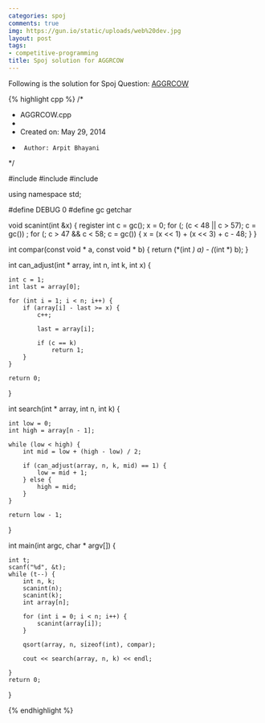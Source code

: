 ```yaml
---
categories: spoj
comments: true
img: https://gun.io/static/uploads/web%20dev.jpg
layout: post
tags:
- competitive-programming
title: Spoj solution for AGGRCOW
---
```


Following is the solution for Spoj Question: [AGGRCOW](http://www.spoj.com/problems/AGGRCOW/)

{% highlight cpp %}
/*
 * AGGRCOW.cpp
 *
 *  Created on: May 29, 2014
 *      Author: Arpit Bhayani
 */

#include <cstdio>
#include <cstdlib>
#include <iostream>

using namespace std;

#define DEBUG 0
#define gc getchar

void scanint(int &x) {
	register int c = gc();
	x = 0;
	for (; (c < 48 || c > 57); c = gc())
		;
	for (; c > 47 && c < 58; c = gc()) {
		x = (x << 1) + (x << 3) + c - 48;
	}
}

int compar(const void * a, const void * b) {
	return (*(int *) a) - (*(int *) b);
}

int can_adjust(int * array, int n, int k, int x) {

	int c = 1;
	int last = array[0];

	for (int i = 1; i < n; i++) {
		if (array[i] - last >= x) {
			c++;

			last = array[i];

			if (c == k)
				return 1;
		}
	}

	return 0;
}

int search(int * array, int n, int k) {

	int low = 0;
	int high = array[n - 1];

	while (low < high) {
		int mid = low + (high - low) / 2;

		if (can_adjust(array, n, k, mid) == 1) {
			low = mid + 1;
		} else {
			high = mid;
		}
	}

	return low - 1;
}

int main(int argc, char * argv[]) {

	int t;
	scanf("%d", &t);
	while (t--) {
		int n, k;
		scanint(n);
		scanint(k);
		int array[n];

		for (int i = 0; i < n; i++) {
			scanint(array[i]);
		}

		qsort(array, n, sizeof(int), compar);

		cout << search(array, n, k) << endl;

	}
	return 0;
}

{% endhighlight %}